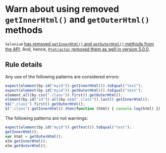 # Warn about using removed `getInnerHtml()` and `getOuterHtml()` methods

`Selenium` [has removed `getInnerHtml()` and `getOuterHtml()` methods from the API](https://github.com/SeleniumHQ/selenium/blob/427307d6e24000d7db68e8c36362fab05c477cce/javascript/node/selenium-webdriver/CHANGES.md#api-changes-4).
And, hence, [`Protractor` removed them as well in version 5.0.0](https://github.com/angular/protractor/blob/ea72d5588aef983aa84705abd1ad1afa36065be7/CHANGELOG.md#500).

## Rule details

Any use of the following patterns are considered errors:

```js
expect(element(by.id("myid")).getInnerHtml()).toEqual("test");
expect(element(by.id("myid")).getOuterHtml()).toEqual("test");
element.all(by.css(".class")).first().getOuterHtml();
element(by.id("id")).all(by.css(".class")).last().getInnerHtml();
$$(".class").first().getOuterHtml();
$(".class").getInnerHtml().then(function (html) { console.log(html) });
```

The following patterns are not warnings:

```js
expect(element(by.id("myid")).getText()).toEqual("test");
getInnerHtml();
var html = getOuterHtml();
elm.getInnerHtml();
elm.getOuterHtml();
```
